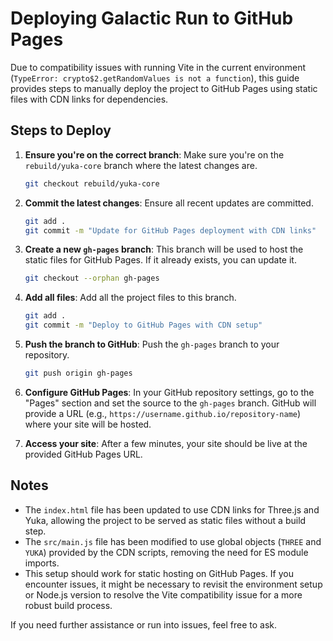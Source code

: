 # Deploying Galactic Run to GitHub Pages

Due to compatibility issues with running Vite in the current environment (`TypeError: crypto$2.getRandomValues is not a function`), this guide provides steps to manually deploy the project to GitHub Pages using static files with CDN links for dependencies.

## Steps to Deploy

1. **Ensure you're on the correct branch**: Make sure you're on the `rebuild/yuka-core` branch where the latest changes are.

   ```bash
   git checkout rebuild/yuka-core
   ```

2. **Commit the latest changes**: Ensure all recent updates are committed.

   ```bash
   git add .
   git commit -m "Update for GitHub Pages deployment with CDN links"
   ```

3. **Create a new `gh-pages` branch**: This branch will be used to host the static files for GitHub Pages. If it already exists, you can update it.

   ```bash
   git checkout --orphan gh-pages
   ```

4. **Add all files**: Add all the project files to this branch.

   ```bash
   git add .
   git commit -m "Deploy to GitHub Pages with CDN setup"
   ```

5. **Push the branch to GitHub**: Push the `gh-pages` branch to your repository.

   ```bash
   git push origin gh-pages
   ```

6. **Configure GitHub Pages**: In your GitHub repository settings, go to the "Pages" section and set the source to the `gh-pages` branch. GitHub will provide a URL (e.g., `https://username.github.io/repository-name`) where your site will be hosted.

7. **Access your site**: After a few minutes, your site should be live at the provided GitHub Pages URL.

## Notes

- The `index.html` file has been updated to use CDN links for Three.js and Yuka, allowing the project to be served as static files without a build step.
- The `src/main.js` file has been modified to use global objects (`THREE` and `YUKA`) provided by the CDN scripts, removing the need for ES module imports.
- This setup should work for static hosting on GitHub Pages. If you encounter issues, it might be necessary to revisit the environment setup or Node.js version to resolve the Vite compatibility issue for a more robust build process.

If you need further assistance or run into issues, feel free to ask.
